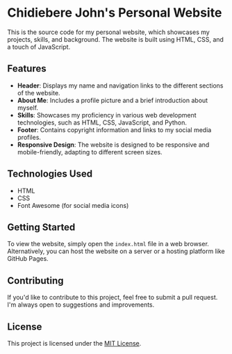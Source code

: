 # Chidiebere John's Personal Website

This is the source code for my personal website, which showcases my projects, skills, and background. The website is built using HTML, CSS, and a touch of JavaScript.

## Features

- **Header**: Displays my name and navigation links to the different sections of the website.
- **About Me**: Includes a profile picture and a brief introduction about myself.
- **Skills**: Showcases my proficiency in various web development technologies, such as HTML, CSS, JavaScript, and Python.
- **Footer**: Contains copyright information and links to my social media profiles.
- **Responsive Design**: The website is designed to be responsive and mobile-friendly, adapting to different screen sizes.

## Technologies Used

- HTML
- CSS
- Font Awesome (for social media icons)

## Getting Started

To view the website, simply open the `index.html` file in a web browser. Alternatively, you can host the website on a server or a hosting platform like GitHub Pages.

## Contributing

If you'd like to contribute to this project, feel free to submit a pull request. I'm always open to suggestions and improvements.

## License

This project is licensed under the [MIT License](LICENSE).

